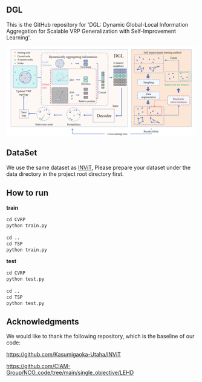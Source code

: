 ## DGL
This is the GitHub repository for 'DGL: Dynamic Global-Local Information Aggregation for Scalable VRP Generalization with Self-Improvement Learning'.

![alt text](image.png)

## DataSet
We use the same dataset as [INViT](https://github.com/Kasumigaoka-Utaha/INViT), Please prepare your dataset under the data directory in the project root directory first.

## How to run
**train**
~~~shell
cd CVRP
python train.py

cd ..
cd TSP
python train.py
~~~

**test**
~~~shell
cd CVRP
python test.py

cd ..
cd TSP
python test.py
~~~

## Acknowledgments
We would like to thank the following repository, which is the baseline of our code:

https://github.com/Kasumigaoka-Utaha/INViT

https://github.com/CIAM-Group/NCO_code/tree/main/single_objective/LEHD

